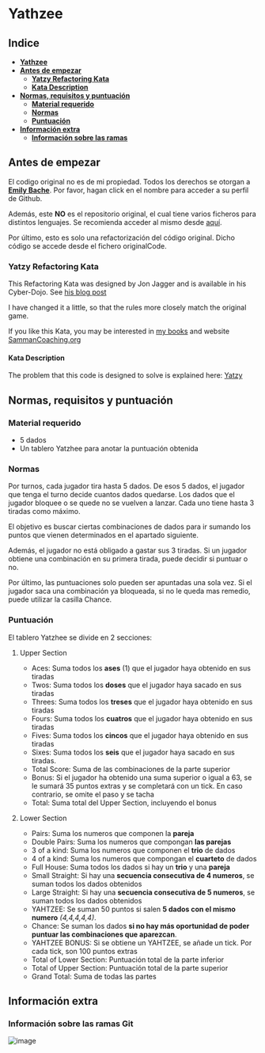 # Yathzee

## **Indice**

- [**Yathzee**](#yathzee)
- [**Antes de empezar**](#antes-de-empezar)
  - [**Yatzy Refactoring Kata**](#yatzy-refactoring-kata)
  - [**Kata Description**](#kata-description)
- [**Normas, requisitos y puntuación**](#normas-requisitos-y-puntuación)
  - [**Material requerido**](#material-requerido)
  - [**Normas**](#normas)
  - [**Puntuación**](#puntuación)
- [**Información extra**](#información-extra)
  - [**Información sobre las ramas**](#información-sobre-las-ramas-git)

## Antes de empezar

El codigo original no es de mi propiedad. Todos los derechos se otorgan a [**Emily Bache**](https://github.com/emilybache). Por favor, hagan click en el nombre para acceder a su perfil de Github.

Además, este **NO** es el repositorio original, el cual tiene varios ficheros para distintos lenguajes. Se recomienda acceder al mismo desde [aquí](https://github.com/emilybache/Yatzy-Refactoring-Kata).

Por último, esto es solo una refactorización del código original. Dicho código se accede desde el fichero originalCode.

### Yatzy Refactoring Kata

This Refactoring Kata was designed by Jon Jagger and is available in his Cyber-Dojo. See [his blog post](http://jonjagger.blogspot.co.uk/2012/05/yahtzee-cyber-dojo-refactoring-in-java.html)

I have changed it a little, so that the rules more closely match the original game.

If you like this Kata, you may be interested in [my books](https://leanpub.com/u/emilybache) and website [SammanCoaching.org](https://sammancoaching.org)

#### Kata Description

The problem that this code is designed to solve is explained here: [Yatzy](https://sammancoaching.org/kata_descriptions/yatzy.html)

## **Normas, requisitos y puntuación**

### Material requerido

- 5 dados
- Un tablero Yatzhee para anotar la puntuación obtenida

### Normas

Por turnos, cada jugador tira hasta 5 dados. De esos 5 dados, el jugador que tenga el turno decide cuantos dados quedarse. Los dados que el jugador bloquee o se quede no se vuelven a lanzar. Cada uno tiene hasta 3 tiradas como máximo.

El objetivo es buscar ciertas combinaciones de dados para ir sumando los puntos que vienen determinados en el apartado siguiente.

Además, el jugador no está obligado a gastar sus 3 tiradas. Si un jugador obtiene una combinación en su primera tirada, puede decidir si puntuar o no.

Por último, las puntuaciones solo pueden ser apuntadas una sola vez. Si el jugador saca una combinación ya bloqueada, si no le queda mas remedio, puede utilizar la casilla Chance.

### Puntuación

El tablero Yatzhee se divide en 2 secciones:

1. Upper Section

   - Aces: Suma todos los **ases** (1) que el jugador haya obtenido en sus tiradas
   - Twos: Suma todos los **doses** que el jugador haya sacado en sus tiradas
   - Threes: Suma todos los **treses** que el jugador haya obtenido en sus tiradas
   - Fours: Suma todos los **cuatros** que el jugador haya obtenido en sus tiradas
   - Fives: Suma todos los **cincos** que el jugador haya obtenido en sus tiradas
   - Sixes: Suma todos los **seis** que el jugador haya sacado en sus tiradas.
   - Total Score: Suma de las combinaciones de la parte superior
   - Bonus: Si el jugador ha obtenido una suma superior o igual a 63, se le sumará 35 puntos extras y se completará con un tick. En caso contrario, se omite el paso y se tacha
   - Total: Suma total del Upper Section, incluyendo el bonus

2. Lower Section
   - Pairs: Suma los numeros que componen la **pareja**
   - Double Pairs: Suma los numeros que compongan **las parejas**
   - 3 of a kind: Suma los numeros que componen el **trio** de dados
   - 4 of a kind: Suma los numeros que compongan el **cuarteto** de dados
   - Full House: Suma todos los dados si hay un **trio** y una **pareja**
   - Small Straight: Si hay una **secuencia consecutiva de 4 numeros**, se suman todos los dados obtenidos
   - Large Straight: Si hay una **secuencia consecutiva de 5 numeros**, se suman todos los dados obtenidos
   - YAHTZEE: Se suman 50 puntos si salen **5 dados con el mismo numero** _(4,4,4,4,4)_.
   - Chance: Se suman los dados **si no hay más oportunidad de poder puntuar las combinaciones que aparezcan**.
   - YAHTZEE BONUS: Si se obtiene un YAHTZEE, se añade un tick. Por cada tick, son 100 puntos extras
   - Total of Lower Section: Puntuación total de la parte inferior
   - Total of Upper Section: Puntuación total de la parte superior
   - Grand Total: Suma de todas las partes

## Información extra
### Información sobre las ramas Git
![image](https://user-images.githubusercontent.com/115024410/209984451-3e09a947-81a1-43e9-8d70-7f6be23db75b.png)
